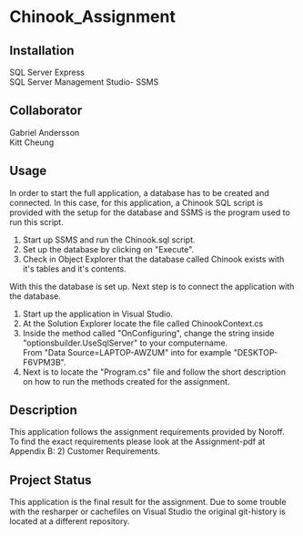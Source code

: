 # Chinook_Assignment

## Installation
SQL Server Express <br>
SQL Server Management Studio- SSMS

## Collaborator
Gabriel Andersson <br>
Kitt Cheung

## Usage
In order to start the full application, a database has to be created and connected.
In this case, for this application, a Chinook SQL script is provided with the setup for the database and SSMS is the program used to run this script. 

1. Start up SSMS and run the Chinook.sql script. 
2. Set up the database by clicking on "Execute".
3. Check in Object Explorer that the database called Chinook exists with it's tables and it's contents.

With this the database is set up.
Next step is to connect the application with the database.
1. Start up the application in Visual Studio.
2. At the Solution Explorer locate the file called ChinookContext.cs
3. Inside the method called "OnConfiguring", change the string inside "optionsbuilder.UseSqlServer" to your computername. <br> From "Data Source=LAPTOP-AWZUM" into for example "DESKTOP-F6VPM3B".
4. Next is to locate the "Program.cs" file and follow the short description on how to run the methods created for the assignment.

## Description
This application follows the assignment requirements provided by Noroff. <br>
To find the exact requirements please look at the Assignment-pdf at Appendix B: 2) Customer Requirements.

## Project Status
This application is the final result for the assignment. Due to some trouble with the resharper or cachefiles on Visual Studio the original git-history is located at a different repository. 
